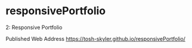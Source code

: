 # responsivePortfolio
2: Responsive Portfolio

Published Web Address
https://tosh-skyler.github.io/responsivePortfolio/
